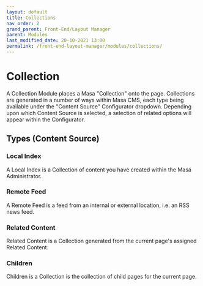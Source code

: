 ```yaml
---
layout: default
title: Collections
nav_order: 2
grand_parent: Front-End/Layout Manager
parent: Modules
last_modified_date: 20-10-2021 13:00
permalink: /front-end-layout-manager/modules/collections/
---
```


# Collection

A Collection Module places a Masa "Collection" onto the page. Collections are generated in a number of ways within Masa CMS, each type being available under the "Content Source" Configurator dropdown. Depending upon which Content Source is selected, a selection of related options will appear within the Configurator.

## Types (Content Source)

### Local Index
A Local Index is a Collection of content you have created within the Masa Administrator.

### Remote Feed
A Remote Feed is a feed from an internal or external location, i.e. an RSS news feed.

### Related Content
Related Content is a Collection generated from the current page's assigned Related Content.

### Children
Children is a Collection is the collection of child pages for the current page.